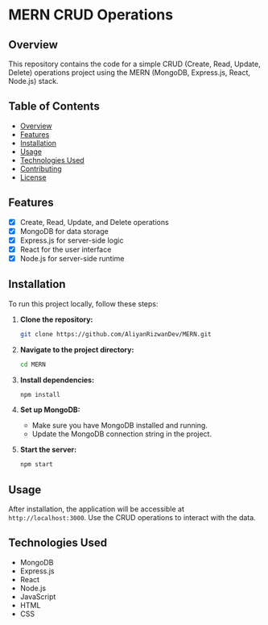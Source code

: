 
# MERN CRUD Operations


## Overview

This repository contains the code for a simple CRUD (Create, Read, Update, Delete) operations project using the MERN (MongoDB, Express.js, React, Node.js) stack.

## Table of Contents

- [Overview](#overview)
- [Features](#features)
- [Installation](#installation)
- [Usage](#usage)
- [Technologies Used](#technologies-used)
- [Contributing](#contributing)
- [License](#license)

## Features

- [x] Create, Read, Update, and Delete operations
- [x] MongoDB for data storage
- [x] Express.js for server-side logic
- [x] React for the user interface
- [x] Node.js for server-side runtime

## Installation

To run this project locally, follow these steps:

1. **Clone the repository:**

   ```bash
   git clone https://github.com/AliyanRizwanDev/MERN.git
   ```

2. **Navigate to the project directory:**

   ```bash
   cd MERN
   ```

3. **Install dependencies:**

   ```bash
   npm install
   ```

4. **Set up MongoDB:**

   - Make sure you have MongoDB installed and running.
   - Update the MongoDB connection string in the project.

5. **Start the server:**

   ```bash
   npm start
   ```

## Usage

After installation, the application will be accessible at `http://localhost:3000`. Use the CRUD operations to interact with the data.

## Technologies Used

- MongoDB
- Express.js
- React
- Node.js
- JavaScript
- HTML
- CSS


